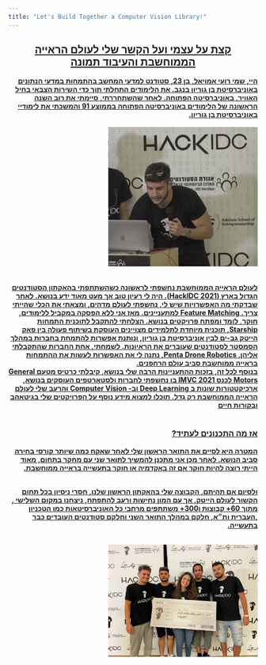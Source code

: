 ```yaml
---
title: "Let's Build Together a Computer Vision Library!"
---
```

<div dir="rtl">
<h2 align="center"><b><u> קצת על עצמי ועל הקשר שלי לעולם הראייה הממוחשבת והעיבוד תמונה <u><b></h2>
היי, שמי רועי אמויאל, בן 23, סטודנט <b>למדעי המחשב בהתמחות במדעי הנתונים</b> באוניברסיטת בן גוריון בנגב. את הלימודים התחלתי תוך כדי השירות הצבאי בחיל האוויר, באוניברסיטה הפתוחה. לאחר שהשתחררתי, סיימתי את רוב השנה הראשונה של הלימודים באוניברסיטה הפתוחה בממוצע 91 והמשכתי את לימודיי באוניברסיטת בן גוריון.
<br><br>

<img src='images/royhackathon.png' alt='missing' style= "width: 60%; height: 30%;"/>
<br><br>

לעולם הראייה הממוחשבת נחשפתי לראשונה כשהשתתפתי 
<b>בהאקתון הסטודנטים הגדול בארץ</b> 
(HackIDC 2021).
היה לי רעיון טוב אך מעט מאוד ידע בנושא. לאחר שבדקתי מה האפשרויות שיש לי, נחשפתי לעולם מדהים, ומצאתי את הכלי שהייתי צריך. 
Feature Matching למתעניינים.
מאז אני ללא הפסקה במקביל ללימודים, חוקר, לומד ומפתח פרויקטים בנושא.
הצלחתי להתקבל לתוכנית התמחות
Starship,
תוכנית מיוחדת לתלמידים מצויינים העוסקת בשיתוף פעולה בין פאק הייטק גב-ים לבין אוניברסיטת בן גוריון,
ונותנת אפשרות להתמחת בחברות במהלך הסמסטר לסטודנטים שעוברים את הראיונות.
לשמחתי, אחת החברות שהתקבלתי אליהן, 
Penta Drone Robotics, 
נתנה לי את האפשרות לעשות את ההתמחות בראייה ממוחשבת סביב עולם הרחפנים.
<br>
בנוסף לכל זה, בזכות ההתעניינות הרבה שלי בנושא, קיבלתי כרטיס מטעם 
General Motors
לכנס 
IMVC 2021 
בו נחשפתי לחברות ולסטארטפים העוסקים בנושא, ארכיקטטורות שונות ב
Deep Learning 
וב-
Computer Vision 
והרעב שלי לעולם הראייה הממוחשבת רק גדל. 
תוכלו למצוא מידע נוסף על הפרויקטים שלי בגיטאהב ובקורות חיים
<br><br>
<h3><b> אז מה התכנונים לעתיד? </b></h3>
המטרה היא לסיים את התואר הראשון שלי לאחר שאקח כמה שיותר קורסי בחירה סביב הנושא. לאחר מכן 
אני מתכנן להמשיך לתואר שני עם מחקר בתחום, מאוד הייתי רוצה להיות חוקר אם זה באקדמיה או חוקר בתעשייה בראייה ממוחשבת.
 <br>
<br>

ולסיום אם תהיתם, הקבוצה שלי בהאקתון הראשון שלנו, חסרי ניסיון בכל תחום הקשור לעולם הייטק, אך עם המון נחישות ורעב להתפתח, ניצחנו
 <b>במקום השלישי</b>
 , 
 מתוך 60+ קבוצות ו300+ משתתפים מרחבי כל האוניברסיטאות כמו הטכניון ,העברית ות״א, חלקם במהלך התואר השני וחלקם סטודנטים העובדים כבר בתעשייה.
<br><br>

<img src='images/hackathonteam.jpeg' alt='missing' style= "width: 60%; height: auto;"/>
</div>